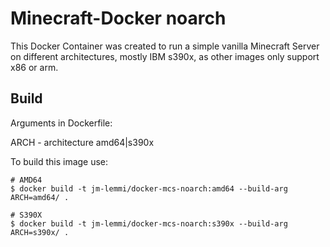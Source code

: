 # Minecraft-Docker noarch

This Docker Container was created to run a simple vanilla Minecraft Server on different architectures, mostly IBM s390x, as other images only support x86 or arm.

## Build

Arguments in Dockerfile:

ARCH - architecture amd64|s390x

To build this image use:

```
# AMD64
$ docker build -t jm-lemmi/docker-mcs-noarch:amd64 --build-arg ARCH=amd64/ .

# S390X
$ docker build -t jm-lemmi/docker-mcs-noarch:s390x --build-arg ARCH=s390x/ .
```